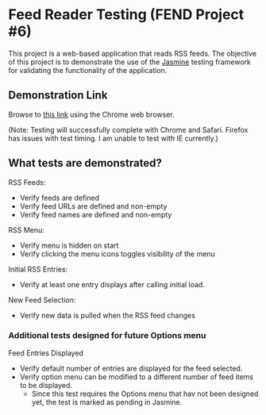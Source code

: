 # Feed Reader Testing (FEND Project #6)

This project is a web-based application that reads RSS feeds. The objective of this project is to demonstrate the use of the [Jasmine](http://jasmine.github.io/) testing framework for validating the functionality of the application.

## Demonstration Link

Browse to [this link](http://sentry71.github.io/feedreader) using the Chrome web browser.

(Note: Testing will successfully complete with Chrome and Safari. Firefox has issues with test timing. I am unable to test with IE currently.)

## What tests are demonstrated?

RSS Feeds:
* Verify feeds are defined
* Verify feed URLs are defined and non-empty
* Verify feed names are defined and non-empty

RSS Menu:
* Verify menu is hidden on start
* Verify clicking the menu icons toggles visibility of the menu

Initial RSS Entries:
* Verify at least one entry displays after calling initial load.

New Feed Selection:
* Verify new data is pulled when the RSS feed changes

### Additional tests designed for future Options menu

Feed Entries Displayed
* Verify default number of entries are displayed for the feed selected.
* Verify option menu can be modified to a different number of feed items to be displayed.
  * Since this test requires the Options menu that hav not been designed yet, the test is marked as pending in Jasmine.
  

